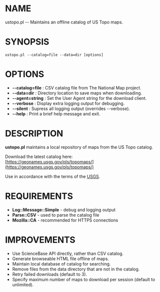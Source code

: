 # NAME

ustopo.pl -- Maintains an offline catalog of US Topo maps.

# SYNOPSIS

    ustopo.pl --catalog=file --data=dir [options]

# OPTIONS

- **--catalog=file** : CSV catalog file from The National Map project.
- **--data=dir** : Directory location to save maps when downloading.
- **--agent=string** : Set the User Agent string for the download client.
- **--verbose** : Display extra logging output for debugging.
- **--silent** : Supress all logging output (overrides --verbose).
- **--help** : Print a brief help message and exit.

# DESCRIPTION

**ustopo.pl** maintains a local repository of maps from the US Topo catalog.

Download the latest catalog here: [https://geonames.usgs.gov/pls/topomaps/](https://geonames.usgs.gov/pls/topomaps/)

Use in accordance with the terms of the [USGS](https://www2.usgs.gov/faq/?q=categories/9797/3572).

# REQUIREMENTS

- **Log::Message::Simple** - debug and logging output
- **Parse::CSV** - used to parse the catalog file
- **Mozilla::CA** - recommended for HTTPS connections

# IMPROVEMENTS

- Use ScienceBase API directly, rather than CSV catalog.
- Generate browseable HTML file offline of maps.
- Maintain local database of catalog for searching.
- Remove files from the data directory that are not in the catalog.
- Retry failed downloads (default to 3).
- Specify maximum number of maps to download per session (default to unlimited).
